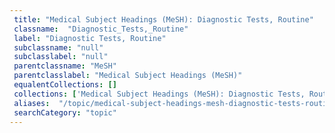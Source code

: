 ```yaml
--- 
 title: "Medical Subject Headings (MeSH): Diagnostic Tests, Routine" 
 classname:  "Diagnostic_Tests,_Routine" 
 label: "Diagnostic Tests, Routine" 
 subclassname: "null" 
 subclasslabel: "null" 
 parentclassname: "MeSH" 
 parentclasslabel: "Medical Subject Headings (MeSH)" 
 equalentCollections: [] 
 collections: ['Medical Subject Headings (MeSH): Diagnostic Tests, Routine']
 aliases:  "/topic/medical-subject-headings-mesh-diagnostic-tests-routine"  
 searchCategory: "topic" 
---
```

